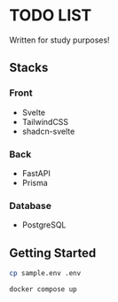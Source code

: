 # TODO LIST
Written for study purposes!
## Stacks
### Front
- Svelte
- TailwindCSS
- shadcn-svelte
### Back
- FastAPI
- Prisma
### Database
- PostgreSQL
## Getting Started
```bash
cp sample.env .env
```
```bash
docker compose up
```
